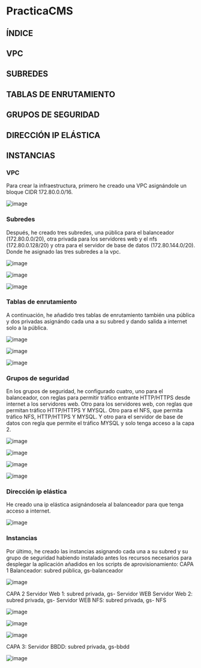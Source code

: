 # PracticaCMS

## ÍNDICE

<h2>VPC</h2> 
<h2>SUBREDES</h2> 
<H2>TABLAS DE ENRUTAMIENTO</H2>
<h2>GRUPOS DE SEGURIDAD</h2>
<H2>DIRECCIÓN IP ELÁSTICA</H2>
<h2>INSTANCIAS</h2> 

<h3>VPC</h3>
Para crear la infraestructura, primero he creado una VPC asignándole un bloque CIDR 172.80.0.0/16.

![image](https://github.com/user-attachments/assets/0466b858-8153-4869-a6df-ce9447ef23c5)



<h3>Subredes</h3>
Después, he creado tres subredes, una pública para el balanceador (172.80.0.0/20), otra privada para los servidores web y el nfs (172.80.0.128/20) y otra para el servidor de base de datos (172.80.144.0/20). Donde he asignado las tres subredes a la vpc.

![image](https://github.com/user-attachments/assets/bc5f5be1-2121-46ce-8173-0729967196b7)

![image](https://github.com/user-attachments/assets/61840dfb-04b6-4967-b50d-3bfcb8f8f5b4)

![image](https://github.com/user-attachments/assets/8061dcb5-0070-4473-95f5-99a4ef3a2fdd)



<h3>Tablas de enrutamiento</h3>
A continuación, he añadido tres tablas de enrutamiento también una pública y dos privadas asignándo cada una a su subred y dando salida a internet solo a la pública.

![image](https://github.com/user-attachments/assets/2b46edd3-f31e-4318-9914-e9d75e80e1fe)

![image](https://github.com/user-attachments/assets/f1a8a131-fc64-4c80-9ad5-b9f4c1876fe3)

![image](https://github.com/user-attachments/assets/07b974fb-1e5c-47c1-a486-c9924ddf2cae)


<h3>Grupos de seguridad</h3>
En los grupos de seguridad, he configurado cuatro, 
uno para el balanceador, con reglas para permitir tráfico entrante HTTP/HTTPS desde internet a los servidores web.
Otro para los servidores web, con reglas que permitan tráfico HTTP/HTTPS Y MYSQL.
Otro para el NFS, que permita tráfico NFS, HTTP/HTTPS Y MYSQL.
Y otro para el servidor de base de datos con regla que permite el tráfico MYSQL y solo tenga acceso a la capa 2.


![image](https://github.com/user-attachments/assets/64261afa-5a1a-4073-8966-69bf8d8f6ad1)


![image](https://github.com/user-attachments/assets/3725910e-c9c8-4010-8104-e424ff1de325)


![image](https://github.com/user-attachments/assets/48051c3b-1d01-401b-a099-c3d6110e3894)


![image](https://github.com/user-attachments/assets/5fd299ad-2def-448c-b835-5f4f500d710c)

<h3>Dirección ip elástica</h3>
He creado una ip elástica asignándosela al balanceador para que tenga acceso a internet.


![image](https://github.com/user-attachments/assets/2af3cc13-18c0-4550-9431-7df7c6e05a54)


<h3>Instancias</h3>
Por último, he creado las instancias asignando cada una a su subred y su grupo de seguridad habiendo instalado antes los recursos necesarios para desplegar la aplicación añadidos en los scripts de aprovisionamiento:
CAPA 1
Balanceador: subred pública, gs-balanceador 


![image](https://github.com/user-attachments/assets/1ef7fb91-0cc0-4d50-867a-436d609716d0)


CAPA 2
Servidor Web 1: subred privada, gs- Servidor WEB
Servidor Web 2: subred privada, gs- Servidor WEB
NFS: subred privada, gs- NFS


![image](https://github.com/user-attachments/assets/d56da306-31d8-4a6a-b314-dc45c848cc52)


![image](https://github.com/user-attachments/assets/51de8db6-1c5a-4cee-a5c2-bcec32a4c35f)


![image](https://github.com/user-attachments/assets/ac9af62e-11b3-404c-a55e-9ea4bfc10967)


CAPA 3:
Servidor BBDD: subred privada, gs-bbdd


![image](https://github.com/user-attachments/assets/3076c0c3-e2d5-4b60-8c88-e118acaba409)
